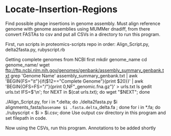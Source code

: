 # Locate-Insertion-Regions
Find possible phage insertions in genome assembly. Must align reference genome with genome assemblies using MUMMer dnadiff, from there convert FASTAs to csv and put all CSVs in a directory to run this program. 

First, run scripts in proteomics-scripts repo in order: Align_Script.py, delta2fasta.py, rubyscript.rb

Getting complete genomes from NCBI first
mkdir genome_name
cd genome_name/
wget ftp://ftp.ncbi.nlm.nih.gov/genomes/genbank/assembly_summary_genbank.txt
grep 'Genome Name' assembly_summary_genbank.txt     | awk 'BEGIN{FS="\t"}{if($12=="Complete Genome"){print $20}}'     | awk 'BEGIN{OFS=FS="/"}{print $0,$NF"_genomic.fna.gz"}'     > urls.txt
ls
gedit urls.txt 
IFS=$'\n'; for NEXT in $(cat urls.txt); do wget "$NEXT"; done

./Align_Script.py, for i in *.delta; do ./delta2fasta.py $i alignments_fasta/`basename $i .fasta.delta`_delta.fa ; done 
for i in *.fa; do ./rubyscript < $i > $i.csv; done
Use output csv directory in this program and set filepath in code.

Now using the CSVs, run this program. Annotations to be added shortly

